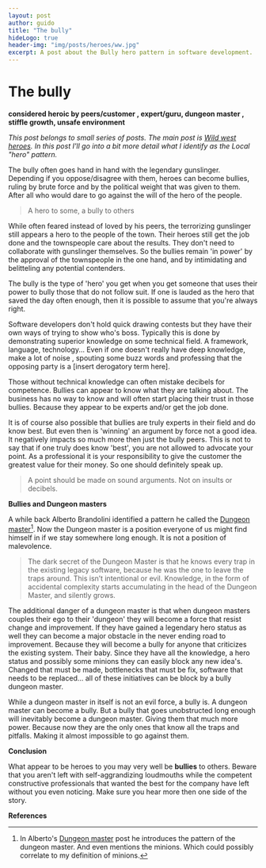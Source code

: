 ```yaml
---
layout: post
author: guido
title: "The bully"
hideLogo: true
header-img: "img/posts/heroes/ww.jpg"
excerpt: A post about the Bully hero pattern in software development.
---
```

# The bully

__considered heroic by peers/customer , expert/guru, dungeon master , stiffle growth, unsafe environment__

*This post belongs to small series of posts. The main post is [Wild west heroes](/20/05/2018/Heroes/). In this post I'll go into a bit more detail what I identify as the Local "hero" pattern.*

The bully often goes hand in hand with the legendary gunslinger. Depending if you oppose/disagree with them, heroes can become bullies, ruling by brute force and by the political weight that was given to them. After all who would dare to go against the will of the hero of the people.

> A hero to some, a bully to others

While often feared instead of loved by his peers, the terrorizing gunslinger still appears a hero to the people of the town. Their heroes still get the job done and the townspeople care about the results. They don't need to collaborate with gunslinger themselves. So the bullies remain 'in power' by the approval of the townspeople in the one hand, and by intimidating and belitteling any potential contenders.


The bully is the type of 'hero' you get when you get someone that uses their power to bully those that do not follow suit. If one is lauded as the hero that saved the day often enough, then it is possible to assume that you're always right.

Software developers don't hold quick drawing contests but they have their own ways of trying to show who's boss. Typically this is done by demonstrating superior knowledge on some technical field. A framework, language, technology... Even if one doesn't really have deep knowledge, make a lot of noise , spouting some buzz words and professing that the opposing party is a \[insert derogatory term here\].

Those without technical knowledge can often mistake decibels for competence. Bullies can appear to know what they are talking about. The business has no way to know and will often start placing their trust in those bullies. Because they appear to be experts and/or get the job done. 

It is of course also possible that bullies are truly experts in their field and do know best. But even then is 'winning' an argument by force not a good idea. It negatively impacts so much more then just the bully peers. This is not to say that if one truly does know 'best', you are not allowed to advocate your point. As a professional it is your responsibility to give the customer the greatest value for their money. So one should definitely speak up.

>A point should be made on sound arguments. Not on insults or decibels.

**Bullies and Dungeon masters**

A while back Alberto Brandolini identified a pattern he called the [Dungeon master](https://medium.com/@ziobrando/the-rise-and-fall-of-the-dungeon-master-c2d511eed12f)[^dungeon]. Now the Dungeon master is a position everyone of us might find himself in if we stay somewhere long enough. It is not a position of malevolence. 
 
> The dark secret of the Dungeon Master is that he knows every trap in the existing legacy software, because he was the one to leave the traps around. This isn’t intentional or evil. Knowledge, in the form of accidental complexity starts accumulating in the head of the Dungeon Master, and silently grows.

The additional danger of a dungeon master is that when dungeon masters couples their ego to their 'dungeon' they will become a force that resist change and improvement. If they have gained a legendary hero status as well they can become a major obstacle in the never ending road to improvement. Because they will become a bully for anyone that criticizes the existing system. Their baby. Since they have all the knowledge, a hero status and possibly some minions they can easily block any new idea's. Changed that must be made, bottlenecks that must be fix, software that needs to be replaced... all of these initiatives can be block by a bully dungeon master.

While a dungeon master in itself is not an evil force, a bully is. A dungeon master can become a bully. But a bully that goes unobstructed long enough will inevitably become a dungeon master. Giving them that much more power. Because now they are the only ones that know all the traps and pitfalls. Making it almost impossible to go against them.
  

**Conclusion**

What appear to be heroes to you may very well be **bullies** to others. Beware that you aren't left with self-aggrandizing loudmouths while the competent constructive professionals that wanted the best for the company have left without you even noticing. Make sure you hear more then one side of the story. 


**References**

[^dungeon]: In Alberto's [Dungeon master](https://medium.com/@ziobrando/the-rise-and-fall-of-the-dungeon-master-c2d511eed12f) post he introduces the pattern of the dungeon master. And even mentions the minions. Which could possibly correlate to my definition of minions.



